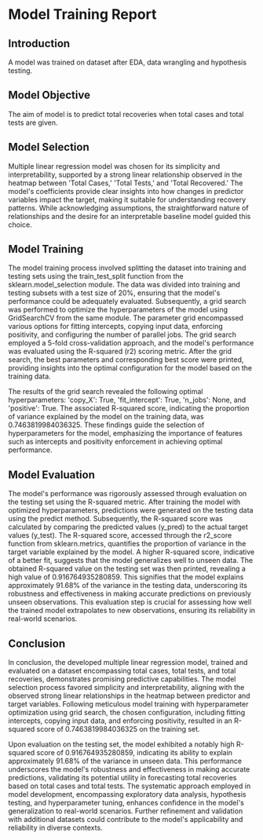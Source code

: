 # Model Training Report

## Introduction

A model was trained on dataset after EDA, data wrangling and hypothesis testing.

## Model Objective

The aim of model is to predict total recoveries when total cases and total tests are given.

## Model Selection

Multiple linear regression model was chosen for its simplicity and interpretability, supported by a strong linear relationship observed in the heatmap between 'Total Cases,' 'Total Tests,' and 'Total Recovered.' The model's coefficients provide clear insights into how changes in predictor variables impact the target, making it suitable for understanding recovery patterns. While acknowledging assumptions, the straightforward nature of relationships and the desire for an interpretable baseline model guided this choice.

## Model Training


The model training process involved splitting the dataset into training and testing sets using the train_test_split function from the sklearn.model_selection module. The data was divided into training and testing subsets with a test size of 20%, ensuring that the model's performance could be adequately evaluated. Subsequently, a grid search was performed to optimize the hyperparameters of the model using GridSearchCV from the same module. The parameter grid encompassed various options for fitting intercepts, copying input data, enforcing positivity, and configuring the number of parallel jobs. The grid search employed a 5-fold cross-validation approach, and the model's performance was evaluated using the R-squared (r2) scoring metric. After the grid search, the best parameters and corresponding best score were printed, providing insights into the optimal configuration for the model based on the training data.

The results of the grid search revealed the following optimal hyperparameters: 'copy_X': True, 'fit_intercept': True, 'n_jobs': None, and 'positive': True. The associated R-squared score, indicating the proportion of variance explained by the model on the training data, was 0.7463819984036325. These findings guide the selection of hyperparameters for the model, emphasizing the importance of features such as intercepts and positivity enforcement in achieving optimal performance.

## Model Evaluation
 
The model's performance was rigorously assessed through evaluation on the testing set using the R-squared metric. After training the model with optimized hyperparameters, predictions were generated on the testing data using the predict method. Subsequently, the R-squared score was calculated by comparing the predicted values (y_pred) to the actual target values (y_test). The R-squared score, accessed through the r2_score function from sklearn.metrics, quantifies the proportion of variance in the target variable explained by the model. A higher R-squared score, indicative of a better fit, suggests that the model generalizes well to unseen data. The obtained R-squared value on the testing set was then printed, revealing a high value of 0.916764935280859. This signifies that the model explains approximately 91.68% of the variance in the testing data, underscoring its robustness and effectiveness in making accurate predictions on previously unseen observations. This evaluation step is crucial for assessing how well the trained model extrapolates to new observations, ensuring its reliability in real-world scenarios.

## Conclusion


In conclusion, the developed multiple linear regression model, trained and evaluated on a dataset encompassing total cases, total tests, and total recoveries, demonstrates promising predictive capabilities. The model selection process favored simplicity and interpretability, aligning with the observed strong linear relationships in the heatmap between predictor and target variables. Following meticulous model training with hyperparameter optimization using grid search, the chosen configuration, including fitting intercepts, copying input data, and enforcing positivity, resulted in an R-squared score of 0.7463819984036325 on the training set.

Upon evaluation on the testing set, the model exhibited a notably high R-squared score of 0.916764935280859, indicating its ability to explain approximately 91.68% of the variance in unseen data. This performance underscores the model's robustness and effectiveness in making accurate predictions, validating its potential utility in forecasting total recoveries based on total cases and total tests. The systematic approach employed in model development, encompassing exploratory data analysis, hypothesis testing, and hyperparameter tuning, enhances confidence in the model's generalization to real-world scenarios. Further refinement and validation with additional datasets could contribute to the model's applicability and reliability in diverse contexts.
